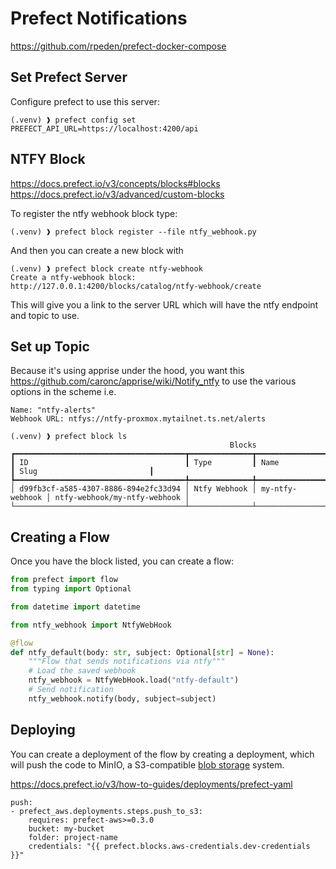 # Prefect Notifications

https://github.com/rpeden/prefect-docker-compose

## Set Prefect Server

Configure prefect to use this server:

```
(.venv) ❱ prefect config set PREFECT_API_URL=https://localhost:4200/api
```

## NTFY Block

https://docs.prefect.io/v3/concepts/blocks#blocks
https://docs.prefect.io/v3/advanced/custom-blocks 

To register the ntfy webhook block type:

```
(.venv) ❱ prefect block register --file ntfy_webhook.py
```

And then you can create a new block with

```
(.venv) ❱ prefect block create ntfy-webhook
Create a ntfy-webhook block: http://127.0.0.1:4200/blocks/catalog/ntfy-webhook/create
```

This will give you a link to the server URL which will have the ntfy endpoint and topic to use.

## Set up Topic

Because it's using apprise under the hood, you want this https://github.com/caronc/apprise/wiki/Notify_ntfy
to use the various options in the scheme i.e. 

```
Name: "ntfy-alerts"
Webhook URL: ntfys://ntfy-proxmox.mytailnet.ts.net/alerts
```

```
(.venv) ❱ prefect block ls
                                                 Blocks
┏━━━━━━━━━━━━━━━━━━━━━━━━━━━━━━━━━━━━━━┳━━━━━━━━━━━━━━┳━━━━━━━━━━━━━━━━━┳━━━━━━━━━━━━━━━━━━━━━━━━━━━━━━┓
┃ ID                                   ┃ Type         ┃ Name            ┃ Slug                         ┃
┡━━━━━━━━━━━━━━━━━━━━━━━━━━━━━━━━━━━━━━╇━━━━━━━━━━━━━━╇━━━━━━━━━━━━━━━━━╇━━━━━━━━━━━━━━━━━━━━━━━━━━━━━━┩
│ d99fb3cf-a585-4307-8886-894e2fc33d94 │ Ntfy Webhook │ my-ntfy-webhook │ ntfy-webhook/my-ntfy-webhook │
└──────────────────────────────────────┴──────────────┴─────────────────┴──────────────────────────────┘
```

## Creating a Flow

Once you have the block listed, you can create a flow:

```python
from prefect import flow
from typing import Optional

from datetime import datetime

from ntfy_webhook import NtfyWebHook

@flow
def ntfy_default(body: str, subject: Optional[str] = None):  
    """Flow that sends notifications via ntfy"""
    # Load the saved webhook
    ntfy_webhook = NtfyWebHook.load("ntfy-default")  
    # Send notification
    ntfy_webhook.notify(body, subject=subject)
```

## Deploying

You can create a deployment of the flow by creating a deployment, which will push the code to MinIO, a S3-compatible [blob storage](https://docs.prefect.io/v3/how-to-guides/deployments/store-flow-code#blob-storage) system.

https://docs.prefect.io/v3/how-to-guides/deployments/prefect-yaml

```
push:
- prefect_aws.deployments.steps.push_to_s3:
    requires: prefect-aws>=0.3.0
    bucket: my-bucket
    folder: project-name
    credentials: "{{ prefect.blocks.aws-credentials.dev-credentials }}"
```

